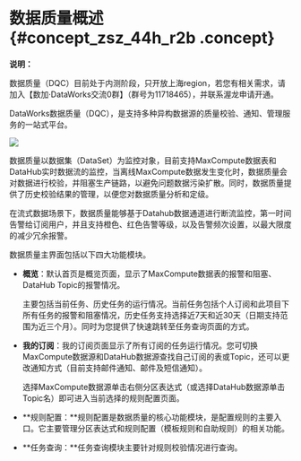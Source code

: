 # 数据质量概述 {#concept_zsz_44h_r2b .concept}

**说明：** 

数据质量（DQC）目前处于内测阶段，只开放上海region，若您有相关需求，请加入【数加·DataWorks交流0群】（群号为11718465），并联系渥龙申请开通。

DataWorks数据质量（DQC），是支持多种异构数据源的质量校验、通知、管理服务的一站式平台。

![](http://static-aliyun-doc.oss-cn-hangzhou.aliyuncs.com/assets/img/16388/15367417278743_zh-CN.png)

数据质量以数据集（DataSet）为监控对象，目前支持MaxCompute数据表和DataHub实时数据流的监控，当离线MaxCompute数据发生变化时，数据质量会对数据进行校验，并阻塞生产链路，以避免问题数据污染扩散。同时，数据质量提供了历史校验结果的管理，以便您对数据质量分析和定级。

在流式数据场景下，数据质量能够基于Datahub数据通道进行断流监控，第一时间告警给订阅用户，并且支持橙色、红色告警等级，以及告警频次设置，以最大限度的减少冗余报警。

数据质量主界面包括以下四大功能模块。

-   **概览**：默认首页是概览页面，显示了MaxCompute数据表的报警和阻塞、DataHub Topic的报警情况。

    主要包括当前任务、历史任务的运行情况。当前任务包括个人订阅和此项目下所有任务的报警和阻塞情况，历史任务支持选择近7天和近30天（日期支持范围为近三个月）。同时为您提供了快速跳转至任务查询页面的方式。

-   **我的订阅**：我的订阅页面显示了所有订阅的任务运行情况。您可切换MaxCompute数据源和DataHub数据源查找自己订阅的表或Topic，还可以更改通知方式（目前支持邮件通知、邮件及短信通知）。

    选择MaxCompute数据源单击右侧分区表达式（或选择DataHub数据源单击Topic名）即可进入当前选择的规则配置页面。

-   **规则配置：**规则配置是数据质量的核心功能模块，是配置规则的主要入口。它主要管理分区表达式和规则配置（模板规则和自助规则）的相关功能。
-   **任务查询：**任务查询模块主要针对规则校验情况进行查询。


